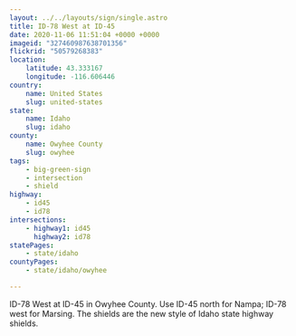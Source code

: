 ```yaml
---
layout: ../../layouts/sign/single.astro
title: ID-78 West at ID-45
date: 2020-11-06 11:51:04 +0000 +0000
imageid: "327460987638701356"
flickrid: "50579268383"
location:
    latitude: 43.333167
    longitude: -116.606446
country:
    name: United States
    slug: united-states
state:
    name: Idaho
    slug: idaho
county:
    name: Owyhee County
    slug: owyhee
tags:
    - big-green-sign
    - intersection
    - shield
highway:
    - id45
    - id78
intersections:
    - highway1: id45
      highway2: id78
statePages:
    - state/idaho
countyPages:
    - state/idaho/owyhee

---
```

ID-78 West at ID-45 in Owyhee County.  Use ID-45 north for Nampa; ID-78 west for Marsing.  The shields are the new style of Idaho state highway shields.